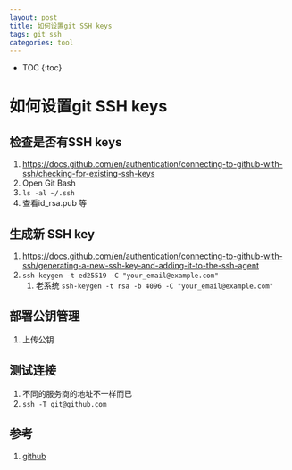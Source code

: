 ```yaml
---
layout: post
title: 如何设置git SSH keys
tags: git ssh
categories: tool
---
```

* TOC
{:toc}

# 如何设置git SSH keys

## 检查是否有SSH keys

1. <https://docs.github.com/en/authentication/connecting-to-github-with-ssh/checking-for-existing-ssh-keys>
1. Open Git Bash
1. ```ls -al ~/.ssh```
1. 查看id_rsa.pub 等

## 生成新 SSH key

1. <https://docs.github.com/en/authentication/connecting-to-github-with-ssh/generating-a-new-ssh-key-and-adding-it-to-the-ssh-agent>
1. ```ssh-keygen -t ed25519 -C "your_email@example.com"```
    1. 老系统 ```ssh-keygen -t rsa -b 4096 -C "your_email@example.com"```

## 部署公钥管理

1. 上传公钥

## 测试连接

1. 不同的服务商的地址不一样而已
1. ``` ssh -T git@github.com ```

## 参考

1. [github](https://docs.github.com/en/authentication/connecting-to-github-with-ssh/checking-for-existing-ssh-keys)
